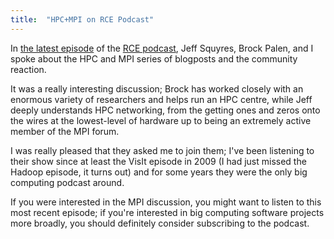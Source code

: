 ```yaml
---
title:  "HPC+MPI on RCE Podcast"
---
```


In [the latest episode](http://www.rce-cast.com/Podcast/rce-97-jonathan-dursi.html) of the [RCE podcast](http://www.rce-cast.com), Jeff Squyres, Brock Palen, and I spoke about the HPC and MPI series of blogposts and the community reaction.

It was a really interesting discussion; Brock has worked closely with an enormous variety of researchers and helps run an HPC centre, while Jeff deeply understands HPC networking, from the getting ones and zeros onto the wires at the lowest-level of hardware up to being an extremely active member of the MPI forum.  

I was really pleased that they asked me to join them; I've been listening to their show since at least the VisIt episode in 2009 (I had just missed the Hadoop episode, it turns out) and for some years they were the only big computing podcast around.  

If you were interested in the MPI discussion, you might want to listen to this most recent episode; if you're interested in big computing software projects more broadly, you should definitely consider subscribing to the podcast.
